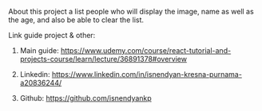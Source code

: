 About this project a list people who will display the image, name as well as the age, and also be able to clear the list.

Link guide project & other:
1. Main guide: https://www.udemy.com/course/react-tutorial-and-projects-course/learn/lecture/36891378#overview

2. Linkedin: https://www.linkedin.com/in/isnendyan-kresna-purnama-a20836244/

3. Github: https://github.com/isnendyankp